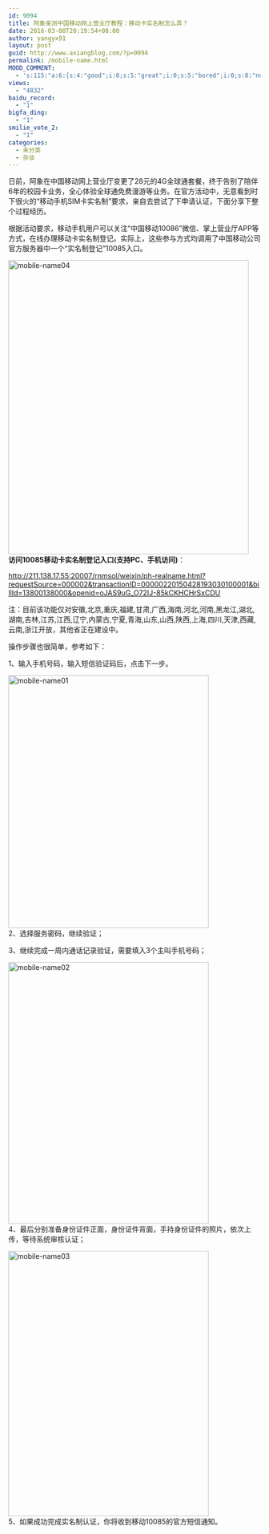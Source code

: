 ```yaml
---
id: 9094
title: 阿象亲测中国移动网上营业厅教程：移动卡实名制怎么弄？
date: 2016-03-08T20:19:54+08:00
author: yangyx91
layout: post
guid: http://www.axiangblog.com/?p=9094
permalink: /mobile-name.html
MOOD_COMMENT:
  - 's:115:"a:6:{s:4:"good";i:0;s:5:"great";i:0;s:5:"bored";i:0;s:8:"nonsense";i:0;s:13:"notunderstand";i:0;s:7:"passing";i:0;}";'
views:
  - "4832"
baidu_record:
  - "1"
bigfa_ding:
  - "1"
smilie_vote_2:
  - "1"
categories:
  - 未分类
  - 杂谈
---
```

日前，阿象在中国移动网上营业厅变更了28元的4G全球通套餐，终于告别了陪伴6年的校园卡业务，全心体验全球通免费漫游等业务。在官方活动中，无意看到时下很火的“移动手机SIM卡实名制”要求，亲自去尝试了下申请认证，下面分享下整个过程经历。

根据活动要求，移动手机用户可以关注“中国移动10086”微信、掌上营业厅APP等方式，在线办理移动卡实名制登记。实际上，这些参与方式均调用了中国移动公司官方服务器中一个“实名制登记”10085入口。

<a href="http://www.axiangblog.com/mobile-name.html/mobile-name04" rel="attachment wp-att-9098" target="_blank"  rel="nofollow" ><img loading="lazy" class="aligncenter size-full wp-image-9098" src="http://www.axiangblog.com/wp-content/uploads/2016/03/mobile-name04.jpg" alt="mobile-name04" width="480" height="587" /></a>  
**访问10085移动卡实名制登记入口(支持PC、手机访问)**：

<a href="http://211.138.17.55:20007/rnmsol/weixin/ph-realname.html?requestSource=000002&transactionID=00000220150428193030100001&billId=13800138000&openid=oJAS9uG_O72IJ-85kCKHCHrSxCDU" target="_blank" rel="nofollow" >http://211.138.17.55:20007/rnmsol/weixin/ph-realname.html?requestSource=000002&transactionID=00000220150428193030100001&billId=13800138000&openid=oJAS9uG_O72IJ-85kCKHCHrSxCDU</a>

注：目前该功能仅对安徽,北京,重庆,福建,甘肃,广西,海南,河北,河南,黑龙江,湖北,湖南,吉林,江苏,江西,辽宁,内蒙古,宁夏,青海,山东,山西,陕西,上海,四川,天津,西藏,云南,浙江开放，其他省正在建设中。

操作步骤也很简单，参考如下：

1、输入手机号码，输入短信验证码后，点击下一步。

<a href="http://www.axiangblog.com/mobile-name.html/mobile-name01" rel="attachment wp-att-9095" target="_blank"  rel="nofollow" ><img loading="lazy" class="aligncenter size-full wp-image-9095" src="http://www.axiangblog.com/wp-content/uploads/2016/03/mobile-name01.jpg" alt="mobile-name01" width="400" height="504" /></a>  
2、选择服务密码，继续验证；

3、继续完成一周内通话记录验证，需要填入3个主叫手机号码；

<a href="http://www.axiangblog.com/mobile-name.html/mobile-name02" rel="attachment wp-att-9096" target="_blank"  rel="nofollow" ><img loading="lazy" class="aligncenter size-full wp-image-9096" src="http://www.axiangblog.com/wp-content/uploads/2016/03/mobile-name02.jpg" alt="mobile-name02" width="400" height="522" /></a>  
4、最后分别准备身份证件正面，身份证件背面，手持身份证件的照片，依次上传，等待系统审核认证；

<a href="http://www.axiangblog.com/mobile-name.html/mobile-name03" rel="attachment wp-att-9097" target="_blank"  rel="nofollow" ><img loading="lazy" class="aligncenter size-full wp-image-9097" src="http://www.axiangblog.com/wp-content/uploads/2016/03/mobile-name03.jpg" alt="mobile-name03" width="400" height="529" /></a>  
5、如果成功完成实名制认证，你将收到移动10085的官方短信通知。